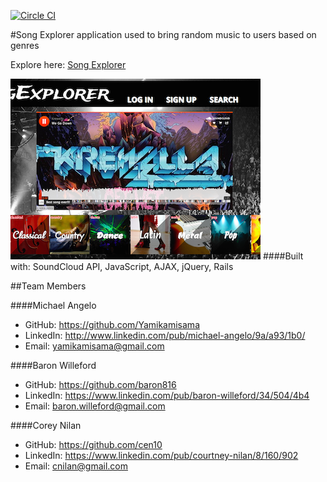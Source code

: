 [![Circle CI](https://circleci.com/gh/ospreys-2014/Song-Explorer.svg?style=svg)](https://circleci.com/gh/ospreys-2014/Song-Explorer)

#Song Explorer
application used to bring random music to users based on genres



Explore here: [Song Explorer](http://song-explorer.herokuapp.com/)

![](song-explorer.png)
####Built with:
SoundCloud API, JavaScript, AJAX, jQuery, Rails


##Team Members

####Michael Angelo
* GitHub: https://github.com/Yamikamisama
* LinkedIn: http://www.linkedin.com/pub/michael-angelo/9a/a93/1b0/
* Email: yamikamisama@gmail.com

####Baron Willeford
* GitHub: https://github.com/baron816
* LinkedIn: https://www.linkedin.com/pub/baron-willeford/34/504/4b4
* Email: baron.willeford@gmail.com

####Corey Nilan
* GitHub: https://github.com/cen10
* LinkedIn: https://www.linkedin.com/pub/courtney-nilan/8/160/902
* Email: cnilan@gmail.com
